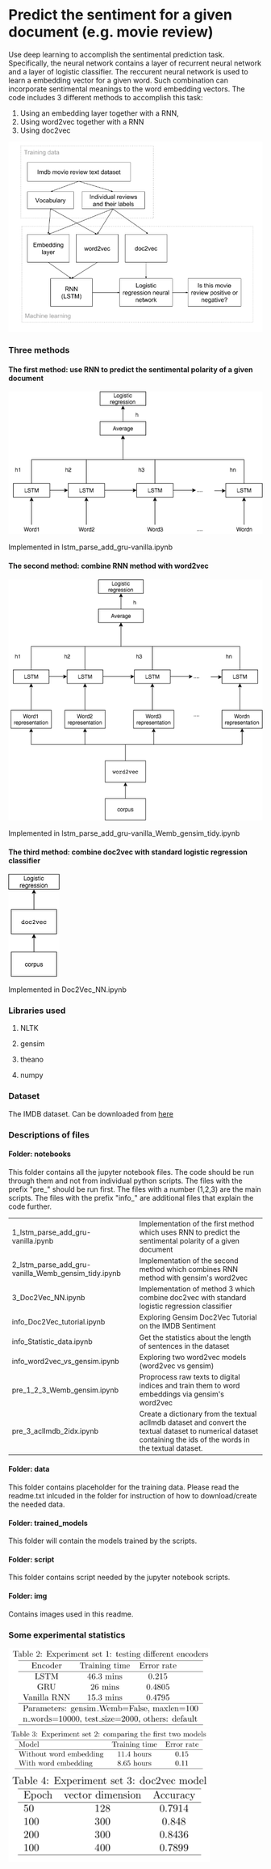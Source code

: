 # Predict the sentiment for a given document (e.g. movie review)

Use deep learning to accomplish the sentimental prediction task. Specifically, the neural network contains a layer of recurrent neural network and a layer of logistic classifier. The reccurent neural network is used to learn a embedding vector for a given word. Such combination can incorporate sentimental meanings to the word embedding vectors. The code includes 3 different methods to accomplish this task: 
<ol>
<li>Using an embedding layer together with a RNN,</li>
<li>Using word2vec together with a RNN </li>
<li>Using doc2vec </li>
</ol>

![Overall graph](img/overall_graph.png)

### Three methods

#### The first method: use RNN to predict the sentimental polarity of a given document  

![Method 1 graph](https://raw.githubusercontent.com/lifa08/Predicting-sentiment-for-a-given-movie-review/develop/img/Method1/LSTM.png)

Implemented in lstm_parse_add_gru-vanilla.ipynb

#### The second method: combine RNN method with word2vec

![Method 2 graph](img/Method2/LSTM_Wordembedding.png)

Implemented in lstm_parse_add_gru-vanilla_Wemb_gensim_tidy.ipynb


#### The third method: combine doc2vec with standard logistic regression classifier

![Method 3 graph](img/Method3/doc2vec.png)

Implemented in Doc2Vec_NN.ipynb

### Libraries used

1. NLTK

2. gensim

3. theano

4. numpy

### Dataset
The IMDB dataset. Can be downloaded from [here](http://ai.stanford.edu/~amaas/data/sentiment/.)

### Descriptions of files

#### Folder: notebooks
This folder contains all the jupyter notebook files. The code should be run through them and not from individual python scripts. The files with the prefix "pre_" should be run first. The files with a number (1,2,3) are the main scripts. The files with the prefix "info_" are additional files that explain the code further.
<table>

<tr>
<td>1_lstm_parse_add_gru-vanilla.ipynb</td> 
<td>Implementation of the first method which uses RNN to predict the sentimental polarity of a given document</td> 
</tr>

<tr>
<td>2_lstm_parse_add_gru-vanilla_Wemb_gensim_tidy.ipynb</td> 
<td>Implementation of the second method which combines RNN method with gensim's word2vec</td> 
</tr>

<tr>
<td>3_Doc2Vec_NN.ipynb</td>
<td>Implementation of method 3 which combine doc2vec with standard logistic regression classifier</td>
</tr>

<tr>
<td>info_Doc2Vec_tutorial.ipynb</td> 
<td>Exploring Gensim Doc2Vec Tutorial on the IMDB Sentiment</td> 
</tr>

<tr>
<td>info_Statistic_data.ipynb</td> 
<td>Get the statistics about the length of sentences in the dataset</td> 
</tr>

<tr>
<td>info_word2vec_vs_gensim.ipynb</td> 
<td>Exploring two word2vec models (word2vec vs gensim)</td>
</tr>

<tr>
<td>pre_1_2_3_Wemb_gensim.ipynb</td> 
<td>Proprocess raw texts to digital indices and train them to word embeddings via gensim's word2vec</td> 
</tr>

<tr>
<td>pre_3_aclImdb_2idx.ipynb</td> 
<td>Create a dictionary from the textual aclImdb dataset and convert the textual dataset to numerical dataset containing the ids of the words in the textual dataset.</td> 
</tr>



</table>

#### Folder: data
This folder contains placeholder for the training data. Please read the readme.txt inlcuded in the folder for instruction of how to download/create the needed data.

#### Folder: trained_models
This folder will contain the models trained by the scripts.

#### Folder: script
This folder contains script needed by the jupyter notebook scripts.

#### Folder: img
Contains images used in this readme.

### Some experimental statistics

<img src="https://raw.githubusercontent.com/lifa08/Predicting-sentiment-for-a-given-movie-review/develop/img/experiment1.png" width="400">

<img src="https://raw.githubusercontent.com/lifa08/Predicting-sentiment-for-a-given-movie-review/develop/img/experiment2.png" width="400">

<img src="https://raw.githubusercontent.com/lifa08/Predicting-sentiment-for-a-given-movie-review/develop/img/experiment3.png" width="400">